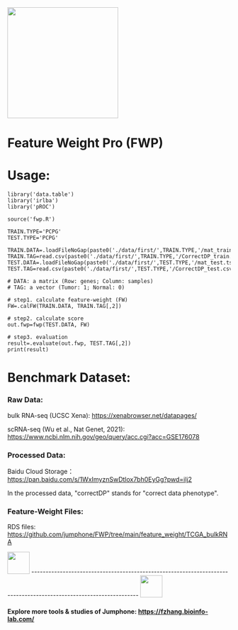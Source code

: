 
<img src="https://fzhang.bioinfo-lab.com/img/tools/logo_fwp.png" height="250">

# Feature Weight Pro (FWP)

# Usage:

    library('data.table')
    library('irlba')
    library('pROC')
    
    source('fwp.R')
    
    TRAIN.TYPE='PCPG'
    TEST.TYPE='PCPG'
    
    TRAIN.DATA=.loadFileNoGap(paste0('./data/first/',TRAIN.TYPE,'/mat_train.tsv'))
    TRAIN.TAG=read.csv(paste0('./data/first/',TRAIN.TYPE,'/CorrectDP_train.csv'),header=F)
    TEST.DATA=.loadFileNoGap(paste0('./data/first/',TEST.TYPE,'/mat_test.tsv'))
    TEST.TAG=read.csv(paste0('./data/first/',TEST.TYPE,'/CorrectDP_test.csv'),header=F)
    
    # DATA: a matrix (Row: genes; Column: samples)
    # TAG: a vector (Tumor: 1; Normal: 0)
    
    # step1. calculate feature-weight (FW)
    FW=.calFW(TRAIN.DATA, TRAIN.TAG[,2])
    
    # step2. calculate score
    out.fwp=fwp(TEST.DATA, FW)
    
    # step3. evaluation
    result=.evaluate(out.fwp, TEST.TAG[,2])   
    print(result)
    
# Benchmark Dataset:

### Raw Data: 

bulk RNA-seq (UCSC Xena): https://xenabrowser.net/datapages/

scRNA-seq (Wu et al., Nat Genet, 2021): https://www.ncbi.nlm.nih.gov/geo/query/acc.cgi?acc=GSE176078

### Processed Data:

Baidu Cloud Storage：https://pan.baidu.com/s/1WxImyznSwDtlox7bh0EyGg?pwd=ilj2 

In the processed data, "correctDP" stands for "correct data phenotype".

### Feature-Weight Files:

RDS files: https://github.com/jumphone/FWP/tree/main/feature_weight/TCGA_bulkRNA



<img src="https://fzhang.bioinfo-lab.com/img/white.png" height="50">
-------------------------------------------------------------------------------------------------------------------
<img src="https://fzhang.bioinfo-lab.com/img/panda_happy_logo.png" height='50'>

#### Explore more tools & studies of Jumphone: https://fzhang.bioinfo-lab.com/
